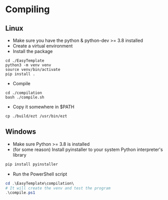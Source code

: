 
# Compiling

## Linux

- Make sure you have the python & python-dev >= 3.8 installed
- Create a virtual environment
- Install the package

```shell
cd ./EasyTemplate
python3 -m venv venv
source venv/bin/activate
pip install .
```

- Compile

```shell
cd ./compilation
bash ./compile.sh
```

- Copy it somewhere in $PATH

```shell
cp ./build/ezt /usr/bin/ezt
```

## Windows

- Make sure Python >= 3.8 is installed
- (for some reason) Install pyinstaller to your system Python interpreter's library

```powershell
pip install pyinstaller
```

- Run the PowerShell script

```powershell
cd .\EasyTemplate\compilation\
# It will create the venv and test the program
.\compile.ps1
```